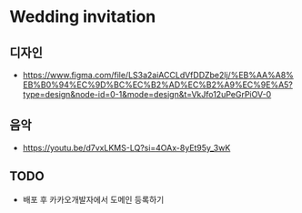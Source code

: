 # Wedding invitation

## 디자인

- https://www.figma.com/file/LS3a2aiACCLdVfDDZbe2lj/%EB%AA%A8%EB%B0%94%EC%9D%BC%EC%B2%AD%EC%B2%A9%EC%9E%A5?type=design&node-id=0-1&mode=design&t=VkJfo12uPeGrPiOV-0

## 음악

- https://youtu.be/d7vxLKMS-LQ?si=4OAx-8yEt95y_3wK

## TODO

- 배포 후 카카오개발자에서 도메인 등록하기
